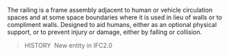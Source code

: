 ﻿The railing is a frame assembly adjacent to human or vehicle circulation spaces and at some space boundaries where it is used in lieu of walls or to compliment walls. Designed to aid humans, either as an optional physical support, or to prevent injury or damage, either by falling or collision.

> HISTORY&nbsp; New entity in IFC2.0
